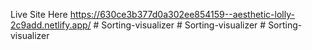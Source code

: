 Live Site Here
https://630ce3b377d0a302ee854159--aesthetic-lolly-2c9add.netlify.app/
#   S o r t i n g - v i s u a l i z e r  
 #   S o r t i n g - v i s u a l i z e r  
 #   S o r t i n g - v i s u a l i z e r  
 